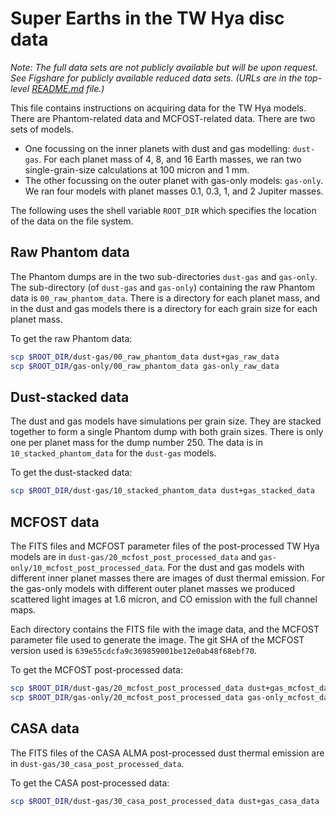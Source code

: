 Super Earths in the TW Hya disc data
====================================

*Note: The full data sets are not publicly available but will be upon request. See Figshare for publicly available reduced data sets. (URLs are in the top-level [README.md](../README.md) file.)*

This file contains instructions on acquiring data for the TW Hya models. There are Phantom-related data and MCFOST-related data. There are two sets of models.

* One focussing on the inner planets with dust and gas modelling: `dust-gas`. For each planet mass of 4, 8, and 16 Earth masses, we ran two single-grain-size calculations at 100 micron and 1 mm.
* The other focussing on the outer planet with gas-only models: `gas-only`. We ran four models with planet masses 0.1, 0.3, 1, and 2 Jupiter masses.

The following uses the shell variable `ROOT_DIR` which specifies the location of the data on the file system.

Raw Phantom data
----------------

The Phantom dumps are in the two sub-directories `dust-gas` and `gas-only`. The sub-directory (of `dust-gas` and `gas-only`) containing the raw Phantom data is `00_raw_phantom_data`. There is a directory for each planet mass, and in the dust and gas models there is a directory for each grain size for each planet mass.

To get the raw Phantom data:

```bash
scp $ROOT_DIR/dust-gas/00_raw_phantom_data dust+gas_raw_data
scp $ROOT_DIR/gas-only/00_raw_phantom_data gas-only_raw_data
```

Dust-stacked data
-----------------

The dust and gas models have simulations per grain size. They are stacked together to form a single Phantom dump with both grain sizes. There is only one per planet mass for the dump number 250. The data is in `10_stacked_phantom_data` for the `dust-gas` models.

To get the dust-stacked data:

```bash
scp $ROOT_DIR/dust-gas/10_stacked_phantom_data dust+gas_stacked_data
```

MCFOST data
-----------

The FITS files and MCFOST parameter files of the post-processed TW Hya models are in `dust-gas/20_mcfost_post_processed_data` and `gas-only/10_mcfost_post_processed_data`. For the dust and gas models with different inner planet masses there are images of dust thermal emission. For the gas-only models with different outer planet masses we produced scattered light images at 1.6 micron, and CO emission with the full channel maps.

Each directory contains the FITS file with the image data, and the MCFOST parameter file used to generate the image. The git SHA of the MCFOST version used is `639e55cdcfa9c369859001be12e0ab48f68ebf70`.

To get the MCFOST post-processed data:

```bash
scp $ROOT_DIR/dust-gas/20_mcfost_post_processed_data dust+gas_mcfost_data
scp $ROOT_DIR/gas-only/20_mcfost_post_processed_data gas-only_mcfost_data
```

CASA data
---------

The FITS files of the CASA ALMA post-processed dust thermal emission are in `dust-gas/30_casa_post_processed_data`.

To get the CASA post-processed data:

```bash
scp $ROOT_DIR/dust-gas/30_casa_post_processed_data dust+gas_casa_data
```
